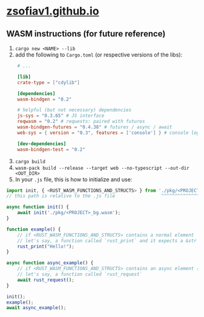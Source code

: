 # [zsofiav1.github.io](https://zsofiav1.github.io/)

## WASM instructions (for future reference)

1. `cargo new <NAME> --lib`
2. add the following to `Cargo.toml` (or respective versions of the libs):
```toml
    # ...

    [lib]
    crate-type = ["cdylib"]

    [dependencies]
    wasm-bindgen = "0.2"

    # helpful (but not necessary) dependencies
    js-sys = "0.3.65" # JS interface
    reqwasm = "0.2" # requests: paired with futures
    wasm-bindgen-futures = "0.4.38" # futures / async / await
    web-sys = { version = "0.3", features = ['console'] } # console logging

    [dev-dependencies]
    wasm-bindgen-test = "0.2"
```
3. `cargo build`
4. `wasm-pack build --release --target web --no-typescript --out-dir <OUT_DIR>`
5. In your `.js` file, this is how to initialize and use:
```javascript
import init, { <RUST_WASM_FUNCTIONS_AND_STRUCTS> } from './pkg/<PROJECT>.js';
// this path is relative to the .js file                 ^^^^^^^^^^^^^^^^^^^

async function init() {
    await init('./pkg/<PROJECT>_bg.wasm');
}

function example() {
    // if <RUST_WASM_FUNCTIONS_AND_STRUCTS> contains a normal element
    // let's say, a function called `rust_print` and it expects a &str
    rust_print("Hello!");
}

async function async_example() {
    // if <RUST_WASM_FUNCTIONS_AND_STRUCTS> contains an async element (with futures)
    // let's say, a function called `rust_request`
    await rust_request();
}

init();
example();
await async_example();
```

